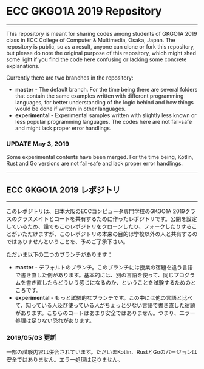 # ECC GKGO1A 2019 Repository
---
This repository is meant for sharing codes among students of GKGO1A 2019 class in ECC College of Computer & Multimedia, Osaka, Japan. The repository is public, so as a result, anyone can clone or fork this repository, but please do note the original purpose of this repository, which might shed some light if you find the code here confusing or lacking some concrete explanations.

Currently there are two branches in the repository:
* **master** - The default branch. For the time being there are several folders that contain the same examples written with different programming languages, for better understanding of the logic behind and how things would be done if written in other languages.
* **experimental** - Experimental samples written with slightly less known or less popular programming languages. The codes here are not fail-safe and might lack proper error handlings.

### UPDATE May 3, 2019 ###
Some experimental contents have been merged. For the time being, Kotlin, Rust and Go versions are not fail-safe and lack proper error handlings.

---
## ECC GKGO1A 2019 レポジトリ
---
このレポジトリは、日本大阪のECCコンピュータ専門学校のGKGO1A 2019クラスのクラスメイトとコートを共有するために作ったレポジトリです。公開を設定しているため、誰でもこのレポジトリをクローンしたり、フォークしたりすることがいただけますが、このレポジトリの本来の目的は学校以外の人と共有するのではありませんということを、予めご了承下さい。

ただいま以下の二つのブランチがあります：
* **master** - デフォルトのブランチ。このブランチには授業の宿題を違う言語で書き直した例があります。基本的には、別の言語を使って、同じプログラムを書き直したらどういう感じになるのか、ということを試験するためのところです。
* **experimental** - もっと試験的なブランチです。この中には他の言語と比べて、知っている人及び使っている人がちょっと少ない言語で書き直した宿題があります。こちらのコートはあまり安全ではありません。つまり、エラー処理は足りない恐れがあります。

### 2019/05/03 更新 ###
一部の試験内容は併合されています。ただいまKotlin、RustとGoのバージョンは安全ではありません。エラー処理は足りません。
